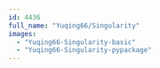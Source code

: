 ```yaml
---
id: 4436
full_name: "Yuqing66/Singularity"
images: 
  - "Yuqing66-Singularity-basic"
  - "Yuqing66-Singularity-pypackage"
---
```

